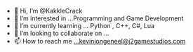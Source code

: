 - 👋 Hi, I’m @KakkleCrack
- 👀 I’m interested in ...Programming and Game Development
- 🌱 I’m currently learning ... Python , C++, C#, Lua
- 💞️ I’m looking to collaborate on ...
- 📫 How to reach me ...kevinjongeneel@j2gamestudios.com

<!---
KakkleCrack/KakkleCrack is a ✨ special ✨ repository because its `README.md` (this file) appears on your GitHub profile.
You can click the Preview link to take a look at your changes.
--->
